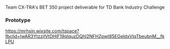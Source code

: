 Team CX-TRA's BET 350 project deliverable for TD Bank Industry Challenge

<h3>Prototype</h3>

https://mrhsin.wixsite.com/tspace?fbclid=IwAR3YtzzjIVtDHlF19qIquzDQhI2NFHZpwt85EGeIdxVlqTbeubnM__fkLPU
